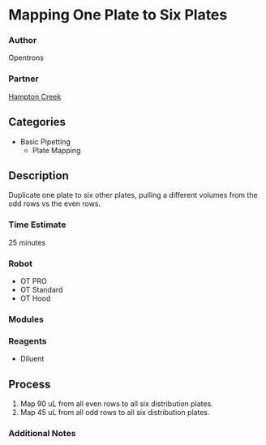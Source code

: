 # Mapping One Plate to Six Plates

### Author
Opentrons

### Partner
[Hampton Creek](www.hamptoncreek.com)

## Categories
* Basic Pipetting
	* Plate Mapping


## Description
Duplicate one plate to six other plates, pulling a different volumes from the odd rows vs the even rows.

### Time Estimate
25 minutes

### Robot
* OT PRO 
* OT Standard
* OT Hood

### Modules


### Reagents
* Diluent

## Process
1. Map 90 uL from all even rows to all six distribution plates.
2. Map 45 uL from all odd rows to all six distribution plates.


### Additional Notes
